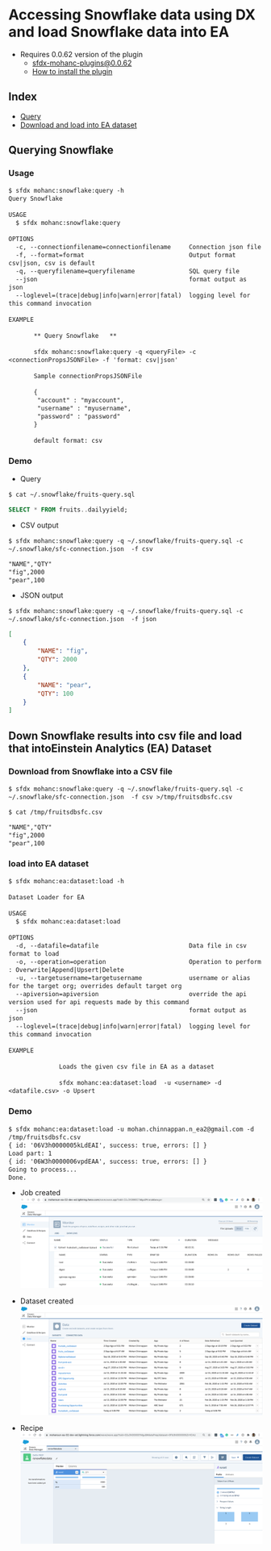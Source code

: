 # Accessing Snowflake data using DX and load Snowflake data into EA 
- Requires 0.0.62 version of the plugin
    - sfdx-mohanc-plugins@0.0.62
    - [How to install the plugin](https://mohan-chinnappan-n.github.io/dx/plugins.html#/1)

## Index
- [Query](#query)
- [Download and load into EA dataset](#loadea)

<a name='query'></a>

## Querying Snowflake
### Usage
```
$ sfdx mohanc:snowflake:query -h
Query Snowflake  

USAGE
  $ sfdx mohanc:snowflake:query

OPTIONS
  -c, --connectionfilename=connectionfilename     Connection json file
  -f, --format=format                             Output format csv|json, csv is default
  -q, --queryfilename=queryfilename               SQL query file
  --json                                          format output as json
  --loglevel=(trace|debug|info|warn|error|fatal)  logging level for this command invocation

EXAMPLE

       ** Query Snowflake   **

       sfdx mohanc:snowflake:query -q <queryFile> -c <connectionPropsJSONFile> -f 'format: csv|json'

       Sample connectionPropsJSONFile
    
       {
        "account" : "myaccount",
        "username" : "myusername",
        "password" : "password"
       } 

       default format: csv
```


### Demo
- Query
```
$ cat ~/.snowflake/fruits-query.sql 
```
```sql
SELECT * FROM fruits..dailyyield;
```

- CSV output
```
$ sfdx mohanc:snowflake:query -q ~/.snowflake/fruits-query.sql -c ~/.snowflake/sfc-connection.json  -f csv
```
```csv
"NAME","QTY"
"fig",2000
"pear",100
```
- JSON output
```
$ sfdx mohanc:snowflake:query -q ~/.snowflake/fruits-query.sql -c ~/.snowflake/sfc-connection.json  -f json
```

```json
[
    {
        "NAME": "fig",
        "QTY": 2000
    },
    {
        "NAME": "pear",
        "QTY": 100
    }
]
```

<a name="loadea"></a>
## Down Snowflake results into csv file and load that intoEinstein Analytics (EA) Dataset

### Download from Snowflake into a CSV file
```
$ sfdx mohanc:snowflake:query -q ~/.snowflake/fruits-query.sql -c ~/.snowflake/sfc-connection.json  -f csv >/tmp/fruitsdbsfc.csv
```
```
$ cat /tmp/fruitsdbsfc.csv 
```

```csv
"NAME","QTY"
"fig",2000
"pear",100
```

### load into EA dataset
```
$ sfdx mohanc:ea:dataset:load -h

Dataset Loader for EA  

USAGE
  $ sfdx mohanc:ea:dataset:load

OPTIONS
  -d, --datafile=datafile                         Data file in csv format to load
  -o, --operation=operation                       Operation to perform : Overwrite|Append|Upsert|Delete
  -u, --targetusername=targetusername             username or alias for the target org; overrides default target org
  --apiversion=apiversion                         override the api version used for api requests made by this command
  --json                                          format output as json
  --loglevel=(trace|debug|info|warn|error|fatal)  logging level for this command invocation

EXAMPLE

              Loads the given csv file in EA as a dataset

              sfdx mohanc:ea:dataset:load  -u <username> -d <datafile.csv> -o Upsert

``` 

### Demo

```
$ sfdx mohanc:ea:dataset:load -u mohan.chinnappan.n_ea2@gmail.com -d  /tmp/fruitsdbsfc.csv 
{ id: '06V3h0000005kLdEAI', success: true, errors: [] }
Load part: 1
{ id: '06W3h0000006vpdEAA', success: true, errors: [] }
Going to process...
Done.
```   
- Job created
![job created](img/fruitsdbsfc-j1.png)

- Dataset created
![dataset created](img/fruitsdbsfc-ds1.png)

- Recipe 
![Recipe](img/fruitsdbsfc-r1.png)

